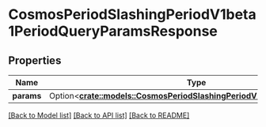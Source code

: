 # CosmosPeriodSlashingPeriodV1beta1PeriodQueryParamsResponse

## Properties

Name | Type | Description | Notes
------------ | ------------- | ------------- | -------------
**params** | Option<[**crate::models::CosmosPeriodSlashingPeriodV1beta1PeriodParams**](cosmos.slashing.v1beta1.Params.md)> |  | [optional]

[[Back to Model list]](../README.md#documentation-for-models) [[Back to API list]](../README.md#documentation-for-api-endpoints) [[Back to README]](../README.md)



